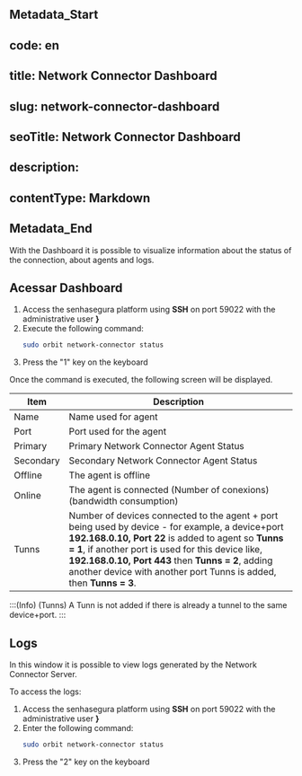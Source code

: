 ## Metadata_Start 
## code: en
## title: Network Connector Dashboard 
## slug: network-connector-dashboard 
## seoTitle: Network Connector Dashboard 
## description:  
## contentType: Markdown 
## Metadata_End

With the Dashboard it is possible to visualize information about the status of the connection, about agents and logs.

## Acessar Dashboard

1. Access the senhasegura platform using **SSH** on port 59022 with the administrative user **}**
2. Execute the following command:
     ```bash
     sudo orbit network-connector status
     ```
3. Press the "1" key on the keyboard
    
Once the command is executed, the following screen will be displayed.


| Item | Description |
| --- | --- |
| Name | Name used for agent |
| Port | Port used for the agent |
| Primary | Primary Network Connector Agent Status |
| Secondary | Secondary Network Connector Agent Status |
| Offline | The agent is offline |
| Online  | The agent is connected (Number of conexions) (bandwidth consumption) |
| Tunns  | Number of devices connected to the agent + port being used by device - for example, a device+port **192.168.0.10, Port 22** is added to agent so **Tunns = 1**, if another port is used for this device like, **192.168.0.10, Port 443** then **Tunns = 2**, adding another device with another port Tunns is added, then **Tunns = 3**. |

:::(Info) (Tunns)
A Tunn is not added if there is already a tunnel to the same device+port.
:::

## Logs
In this window it is possible to view logs generated by the Network Connector Server.

To access the logs:

1. Access the senhasegura platform using **SSH** on port 59022 with the administrative user **}**
2. Enter the following command:
     ```bash
     sudo orbit network-connector status
     ```
3. Press the "2" key on the keyboard

